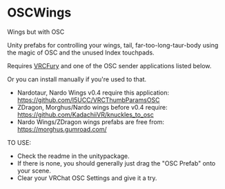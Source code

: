 # OSCWings
Wings but with OSC

Unity prefabs for controlling your wings, tail, far-too-long-taur-body using the magic of OSC and the unused Index touchpads.

Requires [VRCFury](https://vrcfury.com/) and one of the OSC sender applications listed below.

Or you can install manually if you're used to that.

- Nardotaur, Nardo Wings v0.4 require this application: https://github.com/I5UCC/VRCThumbParamsOSC
- ZDragon, Morghus/Nardo wings before v0.4 require: https://github.com/KadachiiVR/knuckles_to_osc
- Nardo Wings/ZDragon wings prefabs are free from: https://morghus.gumroad.com/

TO USE:
- Check the readme in the unitypackage.
- If there is none, you should generally just drag the "OSC Prefab" onto your scene.
- Clear your VRChat OSC Settings and give it a try.

